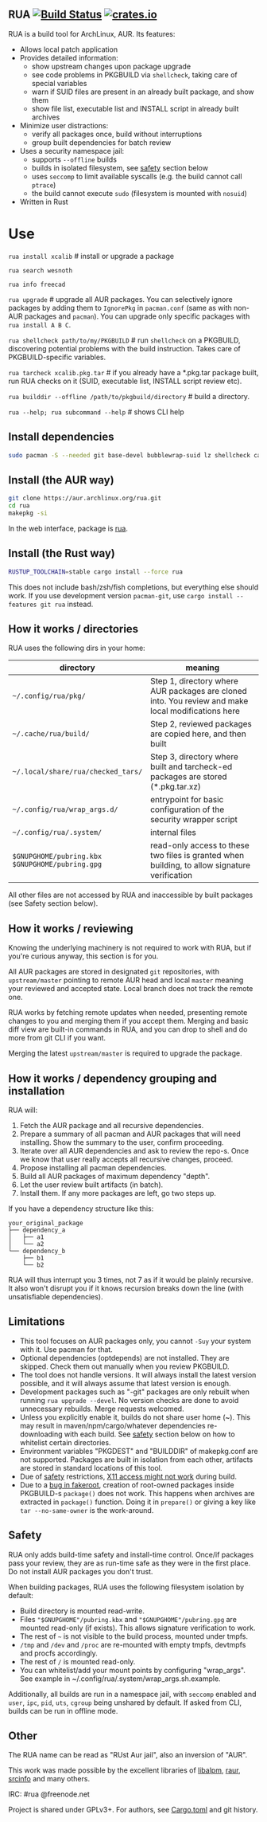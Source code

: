## RUA  [![Build Status](https://travis-ci.org/vn971/rua.svg?branch=master)](https://travis-ci.org/vn971/rua)  [![crates.io](https://img.shields.io/crates/v/rua.svg)](https://crates.io/crates/rua)

RUA is a build tool for ArchLinux, AUR. Its features:

- Allows local patch application
- Provides detailed information:
  * show upstream changes upon package upgrade
  * see code problems in PKGBUILD via `shellcheck`, taking care of special variables
  * warn if SUID files are present in an already built package, and show them
  * show file list, executable list and INSTALL script in already built archives
- Minimize user distractions:
  * verify all packages once, build without interruptions
  * group built dependencies for batch review
- Uses a security namespace jail:
  * supports `--offline` builds
  * builds in isolated filesystem, see [safety](#Safety) section below
  * uses `seccomp` to limit available syscalls (e.g. the build cannot call `ptrace`)
  * the build cannot execute `sudo` (filesystem is mounted with `nosuid`)
- Written in Rust


# Use

`rua install xcalib`  # install or upgrade a package

`rua search wesnoth`

`rua info freecad`

`rua upgrade`  # upgrade all AUR packages. You can selectively ignore packages by adding them to `IgnorePkg` in `pacman.conf` (same as with non-AUR packages and `pacman`). You can upgrade only specific packages with `rua install A B C`.

`rua shellcheck path/to/my/PKGBUILD`  # run `shellcheck` on a PKGBUILD, discovering potential problems with the build instruction. Takes care of PKGBUILD-specific variables.

`rua tarcheck xcalib.pkg.tar`  # if you already have a *.pkg.tar package built, run RUA checks on it (SUID, executable list, INSTALL script review etc).

`rua builddir --offline /path/to/pkgbuild/directory`  # build a directory.

`rua --help; rua subcommand --help`  # shows CLI help


## Install dependencies
```sh
sudo pacman -S --needed git base-devel bubblewrap-suid lz shellcheck cargo
```


## Install (the AUR way)
```sh
git clone https://aur.archlinux.org/rua.git
cd rua
makepkg -si
```
In the web interface, package is [rua](https://aur.archlinux.org/packages/rua/).


## Install (the Rust way)
```sh
RUSTUP_TOOLCHAIN=stable cargo install --force rua
```

This does not include bash/zsh/fish completions, but everything else should work.
If you use development version `pacman-git`, use `cargo install --features git rua` instead.


## How it works / directories
RUA uses the following dirs in your home:

| directory | meaning |
| ------------- | ------------- |
| `~/.config/rua/pkg/` | Step 1, directory where AUR packages are cloned into. You review and make local modifications here |
| `~/.cache/rua/build/` | Step 2, reviewed packages are copied here, and then built |
| `~/.local/share/rua/checked_tars/` | Step 3, directory where built and tarcheck-ed packages are stored (*.pkg.tar.xz) |
| `~/.config/rua/wrap_args.d/` | entrypoint for basic configuration of the security wrapper script |
| `~/.config/rua/.system/` | internal files |
| `$GNUPGHOME/pubring.kbx` <br/> `$GNUPGHOME/pubring.gpg` | read-only access to these two files is granted when building, to allow signature verification |

All other files are not accessed by RUA and inaccessible by built packages (see Safety section below).


## How it works / reviewing
Knowing the underlying machinery is not required to work with RUA,
but if you're curious anyway, this section is for you.

All AUR packages are stored in designated `git` repositories,
with `upstream/master` pointing to remote AUR head and
local `master` meaning your reviewed and accepted state.
Local branch does not track the remote one.

RUA works by fetching remote updates when needed,
presenting remote changes to you and merging them if you accept them.
Merging and basic diff view are built-in commands in RUA, and you can
drop to shell and do more from git CLI if you want.

Merging the latest `upstream/master` is required to upgrade the package.


## How it works / dependency grouping and installation
RUA will:

1. Fetch the AUR package and all recursive dependencies.
1. Prepare a summary of all pacman and AUR packages that will need installing.
  Show the summary to the user, confirm proceeding.
1. Iterate over all AUR dependencies and ask to review the repo-s. 
  Once we know that user really accepts all recursive changes, proceed.
1. Propose installing all pacman dependencies.
1. Build all AUR packages of maximum dependency "depth".
1. Let the user review built artifacts (in batch).
1. Install them. If any more packages are left, go two steps up.

If you have a dependency structure like this:
```
your_original_package
├── dependency_a
│   ├── a1
│   └── a2
└── dependency_b
    ├── b1
    └── b2
```
RUA will thus interrupt you 3 times, not 7 as if it would be plainly recursive. It also won't disrupt you if it knows recursion breaks down the line (with unsatisfiable dependencies).


## Limitations

* This tool focuses on AUR packages only, you cannot `-Suy` your system with it. Use pacman for that.
* Optional dependencies (optdepends) are not installed. They are skipped. Check them out manually when you review PKGBUILD.
* The tool does not handle versions. It will always install the latest version possible, and it will always assume that latest version is enough.
* Development packages such as "-git" packages are only rebuilt when running `rua upgrade --devel`. No version checks are done to avoid unnecessary rebuilds. Merge requests welcomed.
* Unless you explicitly enable it, builds do not share user home (~). This may result in maven/npm/cargo/whatever dependencies re-downloading with each build. See [safety](#safety) section below on how to whitelist certain directories.
* Environment variables "PKGDEST" and "BUILDDIR" of makepkg.conf are not supported. Packages are built in isolation from each other, artifacts are stored in standard locations of this tool.
* Due of [safety](#Safety) restrictions, [X11 access might not work](./docs/x11access.md) during build.
* Due to a [bug in fakeroot](https://bugs.debian.org/cgi-bin/bugreport.cgi?bug=909727), creation of root-owned packages inside PKGBUILD-s `package()` does not work. This happens when archives are extracted in `package()` function. Doing it in `prepare()` or giving a key like `tar --no-same-owner` is the work-around.


## Safety
RUA only adds build-time safety and install-time control. Once/if packages pass your review, they are as run-time safe as they were in the first place. Do not install AUR packages you don't trust.

When building packages, RUA uses the following filesystem isolation by default:

* Build directory is mounted read-write.
* Files `"$GNUPGHOME"/pubring.kbx` and `"$GNUPGHOME"/pubring.gpg` are mounted read-only (if exists). This allows signature verification to work.
* The rest of `~` is not visible to the build process, mounted under tmpfs.
* `/tmp` and `/dev` and `/proc` are re-mounted with empty tmpfs, devtmpfs and procfs accordingly.
* The rest of `/` is mounted read-only.
* You can whitelist/add your mount points by configuring "wrap_args". See example in ~/.config/rua/.system/wrap_args.sh.example.

Additionally, all builds are run in a namespace jail, with `seccomp` enabled
and `user`, `ipc`, `pid`, `uts`, `cgroup` being unshared by default.
If asked from CLI, builds can be run in offline mode.


## Other

The RUA name can be read as "RUst Aur jail", also an inversion of "AUR".

This work was made possible by the excellent libraries of
[libalpm](https://github.com/jameslzhu/alpm),
[raur](https://gitlab.com/davidbittner/raur),
[srcinfo](https://github.com/Morganamilo/srcinfo.rs)
and many others.

IRC: #rua @freenode.net

Project is shared under GPLv3+. For authors, see [Cargo.toml](Cargo.toml) and git history.
